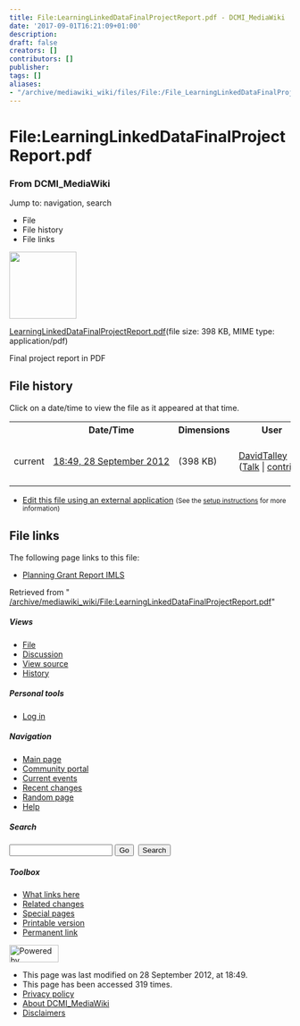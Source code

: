 ```yaml
---
title: File:LearningLinkedDataFinalProjectReport.pdf - DCMI_MediaWiki
date: '2017-09-01T16:21:09+01:00'
description: 
draft: false
creators: []
contributors: []
publisher: 
tags: []
aliases:
- "/archive/mediawiki_wiki/files/File:/File_LearningLinkedDataFinalProjectReport.pdf.html"
---
```


<a id="top"></a>
# File:LearningLinkedDataFinalProjectReport.pdf

### From DCMI\_MediaWiki

Jump to: navigation, search
<!-- start content -->
- File
- File history
- File links

 [<img alt="" src="/skins/common/images/icons/fileicon-pdf.png" width="120" height="120">](/archive/mediawiki_wiki/files/LearningLinkedDataFinalProjectReport.pdf)

[LearningLinkedDataFinalProjectReport.pdf](/archive/mediawiki_wiki/files/LearningLinkedDataFinalProjectReport.pdf "LearningLinkedDataFinalProjectReport.pdf")‎(file size: 398 KB, MIME type: application/pdf)

Final project report in PDF

<!-- 
NewPP limit report
Preprocessor node count: 1/1000000
Post-expand include size: 0/2097152 bytes
Template argument size: 0/2097152 bytes
Expensive parser function count: 0/100
-->
## File history

Click on a date/time to view the file as it appeared at that time.

<table class="wikitable filehistory">
  <tr>
    <td></td>
    <th>Date/Time</th>
    <th>Dimensions</th>
    <th>User</th>
    <th>Comment</th>
  </tr>
  <tr>
    <td>current</td>
    <td class="filehistory-selected" style="white-space: nowrap;"><a href="/archive/mediawiki_wiki/files/LearningLinkedDataFinalProjectReport.pdf">18:49, 28 September 2012</a></td>
    <td> <span style="white-space: nowrap;">(398 KB)</span>
    </td>
    <td>
      <a href="/index.php?title=User:DavidTalley&amp;action=edit&amp;redlink=1" class="new mw-userlink" title="User:DavidTalley (page does not exist)">DavidTalley</a> <span style="white-space: nowrap;"> <span class="mw-usertoollinks">(<a href="/index.php?title=User_talk:DavidTalley&amp;action=edit&amp;redlink=1" class="new" title="User talk:DavidTalley (page does not exist)">Talk</a> | <a href="/index.php/Special:Contributions/DavidTalley" title="Special:Contributions/DavidTalley">contribs</a>)</span></span>
    </td>
    <td> <span class="comment">(Final project report in PDF)</span>
    </td>
  </tr>
</table>

  

- [Edit this file using an external application](/index.php?title=File:LearningLinkedDataFinalProjectReport.pdf&action=edit&externaledit=true&mode=file "File:LearningLinkedDataFinalProjectReport.pdf") <small>(See the <a href="http://www.mediawiki.org/wiki/Manual:External_editors" class="external text" rel="nofollow">setup instructions</a> for more information)</small>

## File links

The following page links to this file:

- [Planning Grant Report IMLS](/index.php/Planning_Grant_Report_IMLS "Planning Grant Report IMLS")

Retrieved from " [/archive/mediawiki_wiki/File:LearningLinkedDataFinalProjectReport.pdf](/archive/mediawiki_wiki/files/File:/File:LearningLinkedDataFinalProjectReport.pdf.html)"

<!-- end content -->

##### Views

- [File](/archive/mediawiki_wiki/files/File:/File:LearningLinkedDataFinalProjectReport.pdf.html "View the file page [c]")
- [Discussion](/index.php?title=File_talk:LearningLinkedDataFinalProjectReport.pdf&action=edit&redlink=1 "Discussion about the content page [t]")
- [View source](/index.php?title=File:LearningLinkedDataFinalProjectReport.pdf&action=edit "This page is protected.
You can view its source [e]")
- [History](/index.php?title=File:LearningLinkedDataFinalProjectReport.pdf&action=history "Past revisions of this page [h]")

##### Personal tools

- [Log in](/index.php?title=Special:UserLogin&returnto=File:LearningLinkedDataFinalProjectReport.pdf "You are encouraged to log in; however, it is not mandatory [o]")

<script type="text/javascript"> if (window.isMSIE55) fixalpha(); </script>

##### Navigation

- [Main page](/index.php/Main_Page "Visit the main page [z]")
- [Community portal](/index.php/DCMI_MediaWiki:Community_portal "About the project, what you can do, where to find things")
- [Current events](/index.php/DCMI_MediaWiki:Current_events "Find background information on current events")
- [Recent changes](/index.php/Special:RecentChanges "The list of recent changes in the wiki [r]")
- [Random page](/index.php/Special:Random "Load a random page [x]")
- [Help](/index.php/Help:Contents "The place to find out")

##### <label for="searchInput">Search</label>

<form action="/index.php" id="searchform">
				<input type="hidden" name="title" value="Special:Search">
				<input id="searchInput" title="Search DCMI_MediaWiki" accesskey="f" type="search" name="search">
				<input type="submit" name="go" class="searchButton" id="searchGoButton" value="Go" title="Go to a page with this exact name if exists"> 
				<input type="submit" name="fulltext" class="searchButton" id="mw-searchButton" value="Search" title="Search the pages for this text">
			</form>

##### Toolbox

- [What links here](/index.php/Special:WhatLinksHere/File:LearningLinkedDataFinalProjectReport.pdf "List of all wiki pages that link here [j]")
- [Related changes](/index.php/Special:RecentChangesLinked/File:LearningLinkedDataFinalProjectReport.pdf "Recent changes in pages linked from this page [k]")
- [Special pages](/index.php/Special:SpecialPages "List of all special pages [q]")
- [Printable version](/index.php?title=File:LearningLinkedDataFinalProjectReport.pdf&printable=yes "Printable version of this page [p]")
- [Permanent link](/index.php?title=File:LearningLinkedDataFinalProjectReport.pdf&oldid=3940 "Permanent link to this revision of the page")

<!-- end of the left (by default at least) column -->

 [<img src="/skins/common/images/poweredby_mediawiki_88x31.png" height="31" width="88" alt="Powered by MediaWiki">](http://www.mediawiki.org/)

- This page was last modified on 28 September 2012, at 18:49.
- This page has been accessed 319 times.
- [Privacy policy](/index.php/DCMI_MediaWiki:Privacy_policy "DCMI MediaWiki:Privacy policy")
- [About DCMI\_MediaWiki](/index.php/DCMI_MediaWiki:About "DCMI MediaWiki:About")
- [Disclaimers](/index.php/DCMI_MediaWiki:General_disclaimer "DCMI MediaWiki:General disclaimer")

<script>if (window.runOnloadHook) runOnloadHook();</script><!-- Served in 0.452 secs. -->
